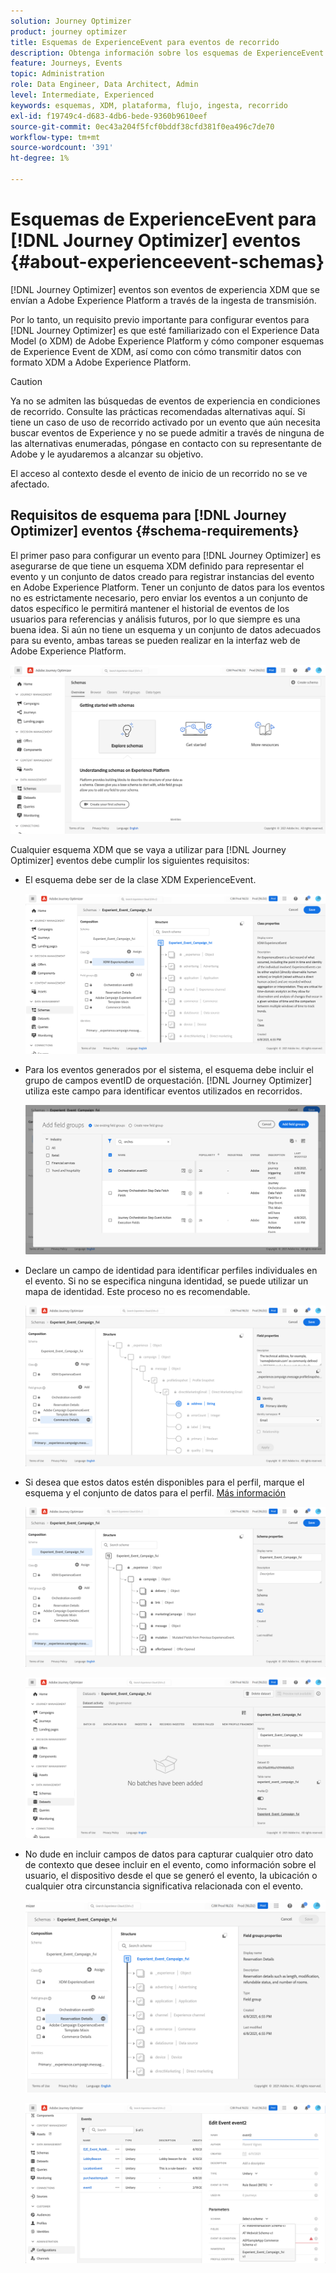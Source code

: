 ```yaml
---
solution: Journey Optimizer
product: journey optimizer
title: Esquemas de ExperienceEvent para eventos de recorrido
description: Obtenga información sobre los esquemas de ExperienceEvent para eventos de recorrido
feature: Journeys, Events
topic: Administration
role: Data Engineer, Data Architect, Admin
level: Intermediate, Experienced
keywords: esquemas, XDM, plataforma, flujo, ingesta, recorrido
exl-id: f19749c4-d683-4db6-bede-9360b9610eef
source-git-commit: 0ec43a204f5fcf0bddf38cfd381f0ea496c7de70
workflow-type: tm+mt
source-wordcount: '391'
ht-degree: 1%

---
```


# Esquemas de ExperienceEvent para [!DNL Journey Optimizer] eventos {#about-experienceevent-schemas}

[!DNL Journey Optimizer] eventos son eventos de experiencia XDM que se envían a Adobe Experience Platform a través de la ingesta de transmisión.

Por lo tanto, un requisito previo importante para configurar eventos para [!DNL Journey Optimizer] es que esté familiarizado con el Experience Data Model (o XDM) de Adobe Experience Platform y cómo componer esquemas de Experience Event de XDM, así como con cómo transmitir datos con formato XDM a Adobe Experience Platform.


>[!CAUTION]
>
>Ya no se admiten las búsquedas de eventos de experiencia en condiciones de recorrido. Consulte las prácticas recomendadas alternativas aquí. Si tiene un caso de uso de recorrido activado por un evento que aún necesita buscar eventos de Experience y no se puede admitir a través de ninguna de las alternativas enumeradas, póngase en contacto con su representante de Adobe y le ayudaremos a alcanzar su objetivo.
>
>El acceso al contexto desde el evento de inicio de un recorrido no se ve afectado.

## Requisitos de esquema para [!DNL Journey Optimizer] eventos  {#schema-requirements}

El primer paso para configurar un evento para [!DNL Journey Optimizer] es asegurarse de que tiene un esquema XDM definido para representar el evento y un conjunto de datos creado para registrar instancias del evento en Adobe Experience Platform. Tener un conjunto de datos para los eventos no es estrictamente necesario, pero enviar los eventos a un conjunto de datos específico le permitirá mantener el historial de eventos de los usuarios para referencias y análisis futuros, por lo que siempre es una buena idea. Si aún no tiene un esquema y un conjunto de datos adecuados para su evento, ambas tareas se pueden realizar en la interfaz web de Adobe Experience Platform.

![](assets/schema1.png)

Cualquier esquema XDM que se vaya a utilizar para [!DNL Journey Optimizer] eventos debe cumplir los siguientes requisitos:

* El esquema debe ser de la clase XDM ExperienceEvent.

  ![](assets/schema2.png)

* Para los eventos generados por el sistema, el esquema debe incluir el grupo de campos eventID de orquestación. [!DNL Journey Optimizer] utiliza este campo para identificar eventos utilizados en recorridos.

  ![](assets/schema3.png)

* Declare un campo de identidad para identificar perfiles individuales en el evento. Si no se especifica ninguna identidad, se puede utilizar un mapa de identidad. Este proceso no es recomendable.

  ![](assets/schema4.png)

* Si desea que estos datos estén disponibles para el perfil, marque el esquema y el conjunto de datos para el perfil. [Más información](../data/lookup-aep-data.md)

  ![](assets/schema5.png)

  ![](assets/schema6.png)

* No dude en incluir campos de datos para capturar cualquier otro dato de contexto que desee incluir en el evento, como información sobre el usuario, el dispositivo desde el que se generó el evento, la ubicación o cualquier otra circunstancia significativa relacionada con el evento.

  ![](assets/schema7.png)

  ![](assets/schema8.png)

<!--
## Leverage schema relationships{#leverage_schema_relationships}

Adobe Experience Platform allows you to define relationships between schemas in order to use one dataset as a lookup table for another. 

Let's say your brand data model has a schema capturing purchases. You also have a schema for the product catalog. You can capture the product ID in the purchase schema and use a relationship to look up more complete product details from the product catalog. This allows you to create an audience for all customers who bought a laptop, for example, without having to explicitly list out all laptop IDs or capture every single product details in transactional systems.

To define a relationship, you need to have a dedicated field in the source schema, in this case the product ID field in the purchase schema. This field needs to reference the product ID field in the destination schema. The source and destination tables must be enabled for profiles and the destination schema must have that common field defined as its primary identity. 

Here is the product catalog schema enabled for profile with the product ID defined as the primary identity. 

![](assets/schema9.png)

Here is the purchase schema with the relationship defined on the product ID field.

![](assets/schema10.png)

>[!NOTE]
>
>Learn more about schema relationships in the [Experience Platform documentation](https://experienceleague.adobe.com/docs/platform-learn/tutorials/schemas/configure-relationships-between-schemas.html?lang=es).

In Journey Optimizer, you can then leverage all the fields from the linked tables:

* when configuring a business or unitary event, [Read more](../event/experience-event-schema.md#unitary_event_configuration) 
* when using conditions in a journey, [Read more](../event/experience-event-schema.md#journey_conditions_using_event_context) 
* in message personalization, [Read more](../event/experience-event-schema.md#message_personalization) 
* in custom action personalization, [Read more](../event/experience-event-schema.md#custom_action_personalization_with_journey_event_context) 

### Arrays{#relationships_limitations}

You can define a schema relationship on an array of strings, for example, a list of product IDs.

![](assets/schema15.png)

You can also define a schema relationship with an attribute inside of an array of objects, for example a list of purchase information (product ID, product name, price, discount). The lookup values will be available in journeys (conditions, custom actions, etc.) and message personalization. 

![](assets/schema16.png)

### Event configuration{#unitary_event_configuration}

The linked schema fields are available in unitary and business event configuration:

* when browsing through the event schema fields in the event configuration screen.
* when defining a condition for system-generated events.

![](assets/schema11.png)

The linked fields are not available:

* in the event key formula
* in event id condition (rule-based events)

To learn how to configure a unitary event, refer to this [page](../event/about-creating.md).

### Journey conditions using event context{#journey_conditions_using_event_context}

You can use data from a lookup table linked to an event used in a journey for condition building (expression editor).

Add a condition in a journey, edit the expression and unfold the event node in the expression editor. 

![](assets/schema12.png)

To learn how to define journey conditions, refer to this [page](../building-journeys/condition-activity.md).

### Message personalization{#message_personalization}

The linked fields are available when personalizing a message. The related fields are displayed in the context passed from the journey to the message.

![](assets/schema14.png)

To learn how to personalize a message with contextual journey information, refer to this [page](../personalization/personalization-use-case.md).

### Custom action personalization with journey event context{#custom_action_personalization_with_journey_event_context}

The linked fields are available when configuring the action parameters of a journey custom action activity. 

![](assets/schema13.png)

To learn how to use custom actions, refer to this [page](../building-journeys/using-custom-actions.md).
-->
